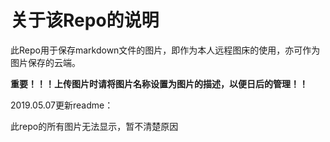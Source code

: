 # 关于该Repo的说明

此Repo用于保存markdown文件的图片，即作为本人远程图床的使用，亦可作为图片保存的云端。

**重要！！！上传图片时请将图片名称设置为图片的描述，以便日后的管理！！**



2019.05.07更新readme：

此repo的所有图片无法显示，暂不清楚原因